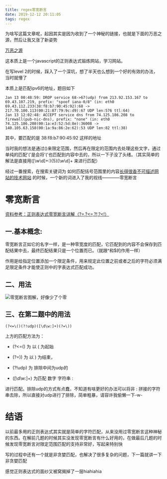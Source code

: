 ```yaml
---
title: regex零宽断言
date: 2019-12-12 20:11:05
tags: regex
---
```


为啥写这篇文章呢，起因其实是因为收到了一个神秘的链接，也就是下面的万恶之源，然后让我又涨了新姿势

[万恶之源](http://play.inginf.units.it/#/)

这本质上是一个javascript的正则表达式锻炼网站，学习网站。

在写level 2的时候，踩入了一个深坑，想了半天也么想到一个好的有效的办法，当时就懵了

本质上是匹配ipv6的地址，题目如下

```
Jan 13 00:48:59: DROP service 68->67(udp) from 213.92.153.167 to 69.43.107.219, prefix: "spoof iana-0/8" (in: eth0 69.43.112.233(38:f8:b7:90:45:92):68 -> 217.70.100.113(00:21:87:79:9c:d9):67 UDP len:576 ttl:64)
Jan 13 12:02:48: ACCEPT service dns from 74.125.186.208 to firewall(pub-nic-dns), prefix: "none" (in: eth0 74.125.186.208(00:1a:e3:52:5d:8e):36008 -> 140.105.63.158(00:1a:9a:86:2e:62):53 UDP len:82 ttl:38)
```

其中，要匹配的是 38:f8:b7:90:45:92 这样的地址

当时我的想法是通过()来限定范围，然后再在限定的范围内去处理这些文字，通过单纯的匹配'('是会将'('也匹配到内容中去的，所以一下子没了头绪。（其实简单的解法是直接用([\w\d]+:){5}[\w\d]+ 来进行匹配）

经过一番搜索，在搜索关键词为 如何匹配括号范围里的内容[长得很香不可描述网站的技术网站](https://www.jb51.net/article/163984.htm) 的时候，一个新的词进入了我的视线————零宽断言

# 零宽断言

[资料参考：正则表达式零宽断言详解（?=,?<=,?!,?<!）](https://www.cnblogs.com/macq/p/6597366.html)

## 一.基本概念:

零宽断言正如它的名字一样，是一种零宽度的匹配，它匹配到的内容不会保存到匹配结果中去，最终匹配结果只是一个位置而已。（就跟^和$的作用一样）

作用是给指定位置添加一个限定条件，用来规定此位置之前或者之后的字符必须满足限定条件才能使正则中的字表达式匹配成功。

## 二、用法

![零宽断言图解，好像少了个零](https://blog-1256223865.cos.ap-shanghai.myqcloud.com/blog/regex/regex_lingkuanduanyan.png)

## 三、在第二题中的用法

```regex
(?<=\()(?!udp)([\d\w:]+)(?=\))
```

上方的匹配方法为：


+ (?<=\() 为 以 ( 为起始

+ (?=\)) 为 以 ) 为结束，

+ (?!udp) 为 排除中间为udp的 

+ ([\d\w:]+) 为匹配 数字 字符串 : 

进行匹配。排除udp的方式有点蠢，不知道有啥更好的办法可以将非 : 拼接的字符串去除，所以直接对udp进行了排除，简单粗暴，请容许我偷懒一下-w-

# 结语

以前最多用的正则表达式其实就是简单的字符匹配，从来没用过零宽断言这种神秘的东西。在解前几题的时候其实没发现零宽断言有什么好用的，在做最后几题的时候发现零宽断言对限定范围匹配的支持非常好，写起来特别快

写的过程中还有一个就是非贪婪匹配，也解决了很多复杂的问题，下一篇就讲一下非贪婪匹配

感觉正则表达式的面纱又被窝揭掉了一层hiahiahia
